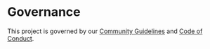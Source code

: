 # Governance
This project is governed by our [Community Guidelines](COMMUNITY_GUIDELINES.md) and [Code of Conduct](CODE_OF_CONDUCT.md).

